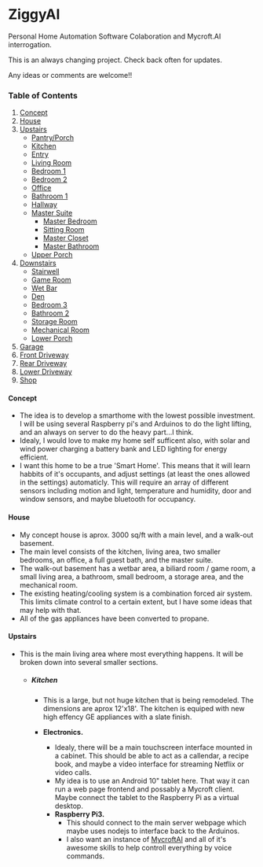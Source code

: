 # ZiggyAI
Personal Home Automation Software Colaboration and Mycroft.AI interrogation.

This is an always changing project.  Check back often for updates.

Any ideas or comments are welcome!!

### Table of Contents
1. [Concept](#concept)
2. [House](#house)
3. [Upstairs](#upstairs)
    * [Pantry/Porch](#pantry/porch)
    * [Kitchen](#kitchen)
    * [Entry](#entry)
    * [Living Room](#living_room)
    * [Bedroom 1](#bedroom_1)
    * [Bedroom 2](#bedroom_2)
    * [Office](#office)
    * [Bathroom 1](#bathroom_1)
    * [Hallway](#hallway)
    * [Master Suite](#master_suite)
      * [Master Bedroom](#master_bedroom)
      * [Sitting Room](#sitting_room)
      * [Master Closet](#master_closet)
      * [Master Bathroom](#master_bathroom)
    * [Upper Porch](#upper_porch)
4. [Downstairs](#downstairs)
    * [Stairwell](#stairwell)
    * [Game Room](#game_room)
    * [Wet Bar](#wet_bar)
    * [Den](#den)
    * [Bedroom 3](#bedroom_3)
    * [Bathroom 2](#bathroom_2)
    * [Storage Room](#storage_room)
    * [Mechanical Room](#mechanical_room)
    * [Lower Porch](#lower_porch)
5. [Garage](#garage)
6. [Front Driveway](#front_driveway)
7. [Rear Driveway](#rear_driveway)
8. [Lower Driveway](#lower_driveway)
9. [Shop](#shop)

#### Concept
  * The idea is to develop a smarthome with the lowest possible investment.  I will be using several Raspberry pi's and Arduinos to do the light lifting, and an always on server to do the heavy part...I think.  
  * Idealy, I would love to make my home self sufficent also, with solar and wind power charging a battery bank and LED lighting for energy efficient.
  * I want this home to be a true 'Smart Home'.  This means that it will learn habbits of it's occupants, and adjust settings (at least the ones allowed in the settings) automaticly.  This will require an array of different sensors including motion and light, temperature and humidity, door and window sensors, and maybe bluetooth for occupancy.
  
#### House
  * My concept house is aprox. 3000 sq/ft with a main level, and a walk-out basement.
  * The main level consists of the kitchen, living area, two smaller bedrooms, an office, a full guest bath, and the master suite.
  * The walk-out basement has a wetbar area, a biliard room / game room, a small living area, a bathroom, small bedroom, a storage area, and the mechanical room.
  * The existing heating/cooling system is a combination forced air system.  This limits climate control to a certain extent, but I have some ideas that may help with that.
  * All of the gas appliances have been converted to propane.

#### Upstairs
  * This is the main living area where most everything happens.  It will be broken down into several smaller sections.  

    * ##### Kitchen
      * This is a large, but not huge kitchen that is being remodeled.  The dimensions are aprox 12'x18'.  The kitchen is equiped with new high effency GE appliances with a slate finish.
  
      * **Electronics.**
        * Idealy, there will be a main touchscreen interface mounted in a cabinet.  This should be able to act as a callendar, a recipe book, and maybe a video interface for streaming Netflix or video calls.
        * My idea is to use an Android 10" tablet here.  That way it can run a web page frontend and possably a Mycroft client.  Maybe connect the tablet to the Raspberry Pi as a virtual desktop.
        * **Raspberry Pi3.**
          * This should connect to the main server webpage which maybe uses nodejs to interface back to the Arduinos.
          * I also want an instance of [MycroftAI](https://github.com/MycroftAI/mycroft-core) and all of it's awesome skills to help controll everything by voice commands.
